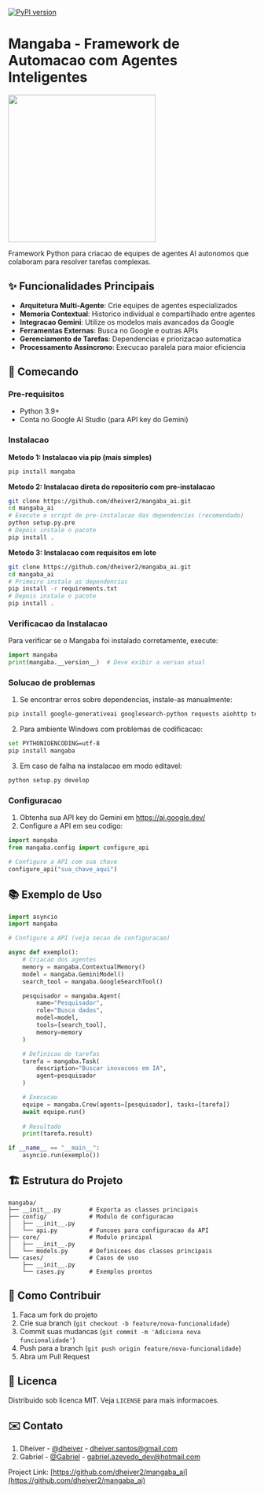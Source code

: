 [![PyPI version](https://badge.fury.io/py/mangaba.svg)](https://badge.fury.io/py/mangaba)

# Mangaba - Framework de Automacao com Agentes Inteligentes

<img src="https://github.com/dheiver2/mangaba_ai/blob/main/img.png" width="300">

Framework Python para criacao de equipes de agentes AI autonomos que colaboram para resolver tarefas complexas.

## ✨ Funcionalidades Principais

- **Arquitetura Multi-Agente**: Crie equipes de agentes especializados
- **Memoria Contextual**: Historico individual e compartilhado entre agentes
- **Integracao Gemini**: Utilize os modelos mais avancados da Google
- **Ferramentas Externas**: Busca no Google e outras APIs
- **Gerenciamento de Tarefas**: Dependencias e priorizacao automatica
- **Processamento Assincrono**: Execucao paralela para maior eficiencia

## 🚀 Comecando

### Pre-requisitos
- Python 3.9+
- Conta no Google AI Studio (para API key do Gemini)

### Instalacao

**Metodo 1: Instalacao via pip (mais simples)**
```bash
pip install mangaba
```

**Metodo 2: Instalacao direta do repositorio com pre-instalacao**
```bash
git clone https://github.com/dheiver2/mangaba_ai.git
cd mangaba_ai
# Execute o script de pre-instalacao das dependencias (recomendado)
python setup.py.pre
# Depois instale o pacote
pip install .
```

**Metodo 3: Instalacao com requisitos em lote**
```bash
git clone https://github.com/dheiver2/mangaba_ai.git
cd mangaba_ai
# Primeiro instale as dependencias
pip install -r requirements.txt
# Depois instale o pacote
pip install .
```

### Verificacao da Instalacao
Para verificar se o Mangaba foi instalado corretamente, execute:
```python
import mangaba
print(mangaba.__version__)  # Deve exibir a versao atual
```

### Solucao de problemas

1. Se encontrar erros sobre dependencias, instale-as manualmente:
```bash
pip install google-generativeai googlesearch-python requests aiohttp tenacity
```

2. Para ambiente Windows com problemas de codificacao:
```bash
set PYTHONIOENCODING=utf-8
pip install mangaba
```

3. Em caso de falha na instalacao em modo editavel:
```bash
python setup.py develop
```

### Configuracao
1. Obtenha sua API key do Gemini em https://ai.google.dev/
2. Configure a API em seu codigo:

```python
import mangaba
from mangaba.config import configure_api

# Configure a API com sua chave
configure_api("sua_chave_aqui")
```

## 📚 Exemplo de Uso

```python
import asyncio
import mangaba

# Configure a API (veja secao de configuracao)

async def exemplo():
    # Criacao dos agentes
    memory = mangaba.ContextualMemory()
    model = mangaba.GeminiModel()
    search_tool = mangaba.GoogleSearchTool()

    pesquisador = mangaba.Agent(
        name="Pesquisador", 
        role="Busca dados", 
        model=model, 
        tools=[search_tool], 
        memory=memory
    )

    # Definicao de tarefas
    tarefa = mangaba.Task(
        description="Buscar inovacoes em IA", 
        agent=pesquisador
    )

    # Execucao
    equipe = mangaba.Crew(agents=[pesquisador], tasks=[tarefa])
    await equipe.run()
    
    # Resultado
    print(tarefa.result)

if __name__ == "__main__":
    asyncio.run(exemplo())
```

## 🏗 Estrutura do Projeto

```
mangaba/
├── __init__.py        # Exporta as classes principais
├── config/            # Modulo de configuracao
│   ├── __init__.py
│   └── api.py         # Funcoes para configuracao da API
├── core/              # Modulo principal
│   ├── __init__.py
│   └── models.py      # Definicoes das classes principais
└── cases/             # Casos de uso
    ├── __init__.py
    └── cases.py       # Exemplos prontos
```

## 🤝 Como Contribuir

1. Faca um fork do projeto
2. Crie sua branch (`git checkout -b feature/nova-funcionalidade`)
3. Commit suas mudancas (`git commit -m 'Adiciona nova funcionalidade'`)
4. Push para a branch (`git push origin feature/nova-funcionalidade`)
5. Abra um Pull Request

## 📄 Licenca

Distribuido sob licenca MIT. Veja `LICENSE` para mais informacoes.

## ✉️ Contato

1. Dheiver  - [@dheiver](https://github.com/dheiver2) - dheiver.santos@gmail.com
2. Gabriel  - [@Gabriel](https://github.com/Dargouls) - gabriel.azevedo_dev@hotmail.com 

Project Link: [https://github.com/dheiver2/mangaba_ai](https://github.com/dheiver2/mangaba_ai)
